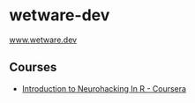 # wetware-dev
www.wetware.dev

## Courses


+ [Introduction to Neurohacking In R - Coursera](https://www.coursera.org/learn/neurohacking)

